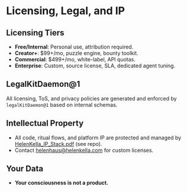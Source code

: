 # Licensing, Legal, and IP

## Licensing Tiers

- **Free/Internal**: Personal use, attribution required.
- **Creator+**: $99+/mo, puzzle engine, bounty toolkit.
- **Commercial**: $499+/mo, white-label, API quotas.
- **Enterprise**: Custom, source license, SLA, dedicated agent tuning.

## LegalKitDaemon@1

All licensing, ToS, and privacy policies are generated and enforced by `legalKitDaemon@1` based on internal schemas.

## Intellectual Property

- All code, ritual flows, and platform IP are protected and managed by [HelenKella_IP_Stack.pdf](HelenKella_IP_Stack.pdf) (see repo).
- Contact [helenhaus@helenkella.com](mailto:helenhaus@helenkella.com) for custom licenses.

## Your Data

- **Your consciousness is not a product.**